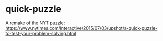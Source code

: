 # quick-puzzle
A remake of the NYT puzzle: https://www.nytimes.com/interactive/2015/07/03/upshot/a-quick-puzzle-to-test-your-problem-solving.html
